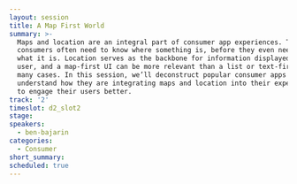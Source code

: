 ```yaml
---
layout: session
title: A Map First World
summary: >-
  Maps and location are an integral part of consumer app experiences. Today’s
  consumers often need to know where something is, before they even need to know
  what it is. Location serves as the backbone for information displayed to the
  user, and a map-first UI can be more relevant than a list or text-first UI in
  many cases. In this session, we’ll deconstruct popular consumer apps to
  understand how they are integrating maps and location into their experiences
  to engage their users better.
track: '2'
timeslot: d2_slot2
stage:
speakers:
  - ben-bajarin
categories:
  - Consumer
short_summary:
scheduled: true
---
```


